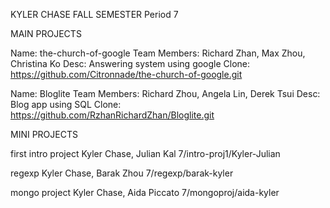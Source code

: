 KYLER CHASE
FALL SEMESTER
Period 7

MAIN PROJECTS

Name: the-church-of-google
Team Members: Richard Zhan, Max Zhou, Christina Ko
Desc: Answering system using google
Clone: https://github.com/Citronnade/the-church-of-google.git


Name: Bloglite
Team Members: Richard Zhou, Angela Lin, Derek Tsui
Desc: Blog app using SQL
Clone: https://github.com/RzhanRichardZhan/Bloglite.git


MINI PROJECTS

first intro project
Kyler Chase, Julian Kal
7/intro-proj1/Kyler-Julian


regexp
Kyler Chase, Barak Zhou
7/regexp/barak-kyler

mongo project
Kyler Chase, Aida Piccato
7/mongoproj/aida-kyler
